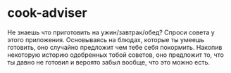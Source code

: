 # cook-adviser
Не знаешь что приготовить на ужин/завтрак/обед? Спроси совета у этого приложения.
Основываясь на блюдах, которые ты умеешь готовить, оно случайно предложит чем тебе себя покормить.
Накопив некоторую историю одобренных тобой советов, оно предложит то, что ты давно не готовил и вероято забыл вообще, что это можно есть.
